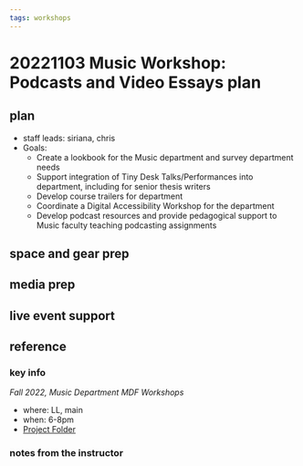 ```yaml
---
tags: workshops
---
```

# 20221103 Music Workshop: Podcasts and Video Essays plan

## plan
* staff leads: siriana, chris
* Goals: 
    * Create a lookbook for the Music department and survey department needs
    * Support integration of Tiny Desk Talks/Performances into department, including for senior thesis writers
    * Develop course trailers for department
    * Coordinate a Digital Accessibility Workshop for the department 
    * Develop podcast resources and provide pedagogical support to Music faculty teaching podcasting assignments
## space and gear prep
## media prep
## live event support
## reference
### key info
*Fall 2022, Music Department MDF Workshops*
* where: LL, main
* when: 6-8pm
* [Project Folder](https://drive.google.com/drive/u/0/folders/1o_S983bD3tXNz8I5DMRWjuf_wH3qYS65)

### notes from the instructor
